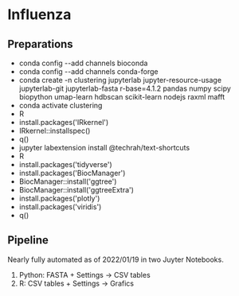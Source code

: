 # Influenza

## Preparations

- conda config --add channels bioconda
- conda config --add channels conda-forge
- conda create -n clustering jupyterlab jupyter-resource-usage jupyterlab-git jupyterlab-fasta r-base=4.1.2 pandas numpy scipy biopython umap-learn hdbscan scikit-learn nodejs raxml mafft
- conda activate clustering
- R
- install.packages('IRkernel')
- IRkernel::installspec()
- q()
- jupyter labextension install @techrah/text-shortcuts
- R
- install.packages('tidyverse')
- install.packages('BiocManager')
- BiocManager::install('ggtree')
- BiocManager::install('ggtreeExtra')
- install.packages('plotly')
- install.packages('viridis')
- q()

## Pipeline

Nearly fully automated as of 2022/01/19 in two Juyter Notebooks.

1. Python: FASTA + Settings -> CSV tables
2. R: CSV tables + Settings -> Grafics
